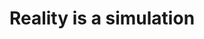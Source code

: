 ---
title: "Reality is a simulation"
related:
  - _wikipedia/Simulation_hypothesis.md
tags:
  - What is Reality
  - Fragment
---